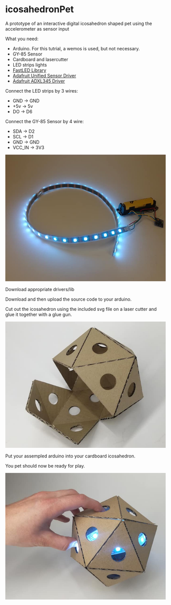 # icosahedronPet
A prototype of an interactive digital icosahedron shaped pet using the accelerometer as sensor input

What you need:
  - Arduino. For this tutrial, a wemos is used, but not necessary.
  - GY-85 Sensor
  - Cardboard and lasercutter
  - LED strips lights
  - [FastLED Library](https://github.com/FastLED/FastLED)
  - [Adafruit Unified Sensor Driver](https://github.com/adafruit/Adafruit_Sensor)
  - [Adafruit ADXL345 Driver](https://github.com/adafruit/Adafruit_ADXL345)

Connect the LED strips by 3 wires: 
  - GND -> GND
  - +5v -> 5v
  - DO  -> D6
  
Connect the GY-85 Sensor by 4 wire:
  - SDA -> D2
  - SCL -> D1
  - GND -> GND
  - VCC_IN -> 3V3
  
![](Tutorial_Images/internalPet.png?raw=true)

Download appropriate drivers/lib

Download and then upload the source code to your arduino.

Cut out the icosahedron using the included svg file on a laser cutter and glue it together with a glue gun.

![](Tutorial_Images/icosahedron.png?raw=true?raw=true)

Put your assempled arduino into your cardboard icosahedron.

You pet should now be ready for play.

![](Tutorial_Images/holdingPet.png?raw=true?raw=true?raw=true)
